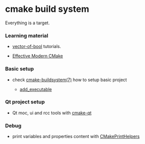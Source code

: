 # cmake build system

Everything is a target.

### Learning material

* [vector-of-bool](https://www.youtube.com/watch?v=_yFPO1ofyF0&list=PLK6MXr8gasrGmIiSuVQXpfFuE1uPT615s) tutorials. 

* [Effective Modern CMake](https://gist.github.com/mbinna/c61dbb39bca0e4fb7d1f73b0d66a4fd1)

### Basic setup

* check [cmake-buildsystem(7)](https://cmake.org/cmake/help/latest/manual/cmake-buildsystem.7.html#manual:cmake-buildsystem(7)) how to setup basic project

  * [add_executable](https://cmake.org/cmake/help/latest/command/add_executable.html)


### Qt project setup

* Qt moc, ui and rcc tools with [cmake-qt](https://cmake.org/cmake/help/latest/manual/cmake-qt.7.html)

### Debug

* print variables and properties content with [CMakePrintHelpers](https://cmake.org/cmake/help/latest/module/CMakePrintHelpers.html)

